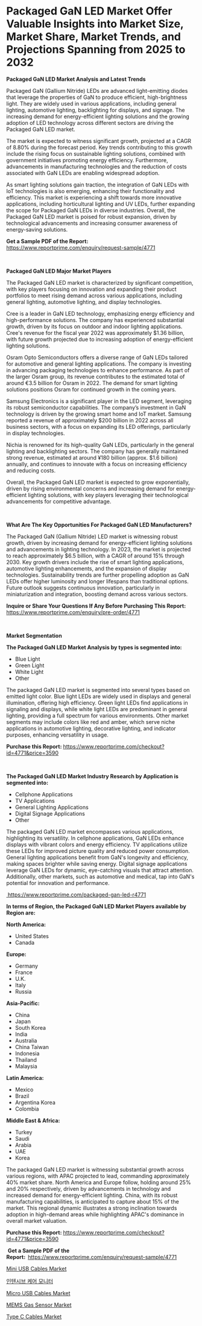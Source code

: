 <p><h1>Packaged GaN LED Market Offer Valuable Insights into Market Size, Market Share, Market Trends, and Projections Spanning from 2025 to 2032</h1></p><p><strong>Packaged GaN LED Market Analysis and Latest Trends</strong></p>
<p><p>Packaged GaN (Gallium Nitride) LEDs are advanced light-emitting diodes that leverage the properties of GaN to produce efficient, high-brightness light. They are widely used in various applications, including general lighting, automotive lighting, backlighting for displays, and signage. The increasing demand for energy-efficient lighting solutions and the growing adoption of LED technology across different sectors are driving the Packaged GaN LED market.</p><p>The market is expected to witness significant growth, projected at a CAGR of 8.80% during the forecast period. Key trends contributing to this growth include the rising focus on sustainable lighting solutions, combined with government initiatives promoting energy efficiency. Furthermore, advancements in manufacturing technologies and the reduction of costs associated with GaN LEDs are enabling widespread adoption. </p><p>As smart lighting solutions gain traction, the integration of GaN LEDs with IoT technologies is also emerging, enhancing their functionality and efficiency. This market is experiencing a shift towards more innovative applications, including horticultural lighting and UV LEDs, further expanding the scope for Packaged GaN LEDs in diverse industries. Overall, the Packaged GaN LED market is poised for robust expansion, driven by technological advancements and increasing consumer awareness of energy-saving solutions.</p></p>
<p><strong>Get a Sample PDF of the Report:&nbsp;</strong> <a href="https://www.reportprime.com/enquiry/request-sample/4771?utm_campaign=40&utm_medium=2&utm_source=Github&utm_content=ia&utm_term=19032025&utm_id=packaged-gan-led">https://www.reportprime.com/enquiry/request-sample/4771</a></p>
<p>&nbsp;</p>
<p><strong>Packaged GaN LED Major Market Players</strong></p>
<p><p>The Packaged GaN LED market is characterized by significant competition, with key players focusing on innovation and expanding their product portfolios to meet rising demand across various applications, including general lighting, automotive lighting, and display technologies.</p><p>Cree is a leader in GaN LED technology, emphasizing energy efficiency and high-performance solutions. The company has experienced substantial growth, driven by its focus on outdoor and indoor lighting applications. Cree's revenue for the fiscal year 2022 was approximately $1.36 billion, with future growth projected due to increasing adoption of energy-efficient lighting solutions.</p><p>Osram Opto Semiconductors offers a diverse range of GaN LEDs tailored for automotive and general lighting applications. The company is investing in advancing packaging technologies to enhance performance. As part of the larger Osram group, its revenue contributes to the estimated total of around €3.5 billion for Osram in 2022. The demand for smart lighting solutions positions Osram for continued growth in the coming years.</p><p>Samsung Electronics is a significant player in the LED segment, leveraging its robust semiconductor capabilities. The company’s investment in GaN technology is driven by the growing smart home and IoT market. Samsung reported a revenue of approximately $200 billion in 2022 across all business sectors, with a focus on expanding its LED offerings, particularly in display technologies.</p><p>Nichia is renowned for its high-quality GaN LEDs, particularly in the general lighting and backlighting sectors. The company has generally maintained strong revenue, estimated at around ¥180 billion (approx. $1.6 billion) annually, and continues to innovate with a focus on increasing efficiency and reducing costs.</p><p>Overall, the Packaged GaN LED market is expected to grow exponentially, driven by rising environmental concerns and increasing demand for energy-efficient lighting solutions, with key players leveraging their technological advancements for competitive advantage.</p></p>
<p>&nbsp;</p>
<p><strong>What Are The Key Opportunities For Packaged GaN LED Manufacturers?</strong></p>
<p><p>The Packaged GaN (Gallium Nitride) LED market is witnessing robust growth, driven by increasing demand for energy-efficient lighting solutions and advancements in lighting technology. In 2023, the market is projected to reach approximately $6.5 billion, with a CAGR of around 15% through 2030. Key growth drivers include the rise of smart lighting applications, automotive lighting enhancements, and the expansion of display technologies. Sustainability trends are further propelling adoption as GaN LEDs offer higher luminosity and longer lifespans than traditional options. Future outlook suggests continuous innovation, particularly in miniaturization and integration, boosting demand across various sectors.</p></p>
<p><strong>Inquire or Share Your Questions If Any Before Purchasing This Report:</strong> <a href="https://www.reportprime.com/enquiry/pre-order/4771?utm_campaign=40&utm_medium=2&utm_source=Github&utm_content=ia&utm_term=19032025&utm_id=packaged-gan-led">https://www.reportprime.com/enquiry/pre-order/4771</a></p>
<p>&nbsp;</p>
<p><strong>Market Segmentation</strong></p>
<p><strong>The Packaged GaN LED Market Analysis by types is segmented into:</strong></p>
<p><ul><li>Blue Light</li><li>Green Light</li><li>White Light</li><li>Other</li></ul></p>
<p><p>The packaged GaN LED market is segmented into several types based on emitted light color. Blue light LEDs are widely used in displays and general illumination, offering high efficiency. Green light LEDs find applications in signaling and displays, while white light LEDs are predominant in general lighting, providing a full spectrum for various environments. Other market segments may include colors like red and amber, which serve niche applications in automotive lighting, decorative lighting, and indicator purposes, enhancing versatility in usage.</p></p>
<p><strong>Purchase this Report:&nbsp;</strong><a href="https://www.reportprime.com/checkout?id=4771&price=3590&utm_campaign=40&utm_medium=2&utm_source=Github&utm_content=ia&utm_term=19032025&utm_id=packaged-gan-led">https://www.reportprime.com/checkout?id=4771&price=3590</a></p>
<p>&nbsp;</p>
<p><strong>The Packaged GaN LED Market Industry Research by Application is segmented into:</strong></p>
<p><ul><li>Cellphone Applications</li><li>TV Applications</li><li>General Lighting Applications</li><li>Digital Signage Applications</li><li>Other</li></ul></p>
<p><p>The packaged GaN LED market encompasses various applications, highlighting its versatility. In cellphone applications, GaN LEDs enhance displays with vibrant colors and energy efficiency. TV applications utilize these LEDs for improved picture quality and reduced power consumption. General lighting applications benefit from GaN's longevity and efficiency, making spaces brighter while saving energy. Digital signage applications leverage GaN LEDs for dynamic, eye-catching visuals that attract attention. Additionally, other markets, such as automotive and medical, tap into GaN's potential for innovation and performance.</p></p>
<p><a href="https://www.reportprime.com/packaged-gan-led-r4771?utm_campaign=40&utm_medium=2&utm_source=Github&utm_content=ia&utm_term=19032025&utm_id=packaged-gan-led">&nbsp;https://www.reportprime.com/packaged-gan-led-r4771</a></p>
<p><strong>In terms of Region, the Packaged GaN LED Market Players available by Region are:</strong></p>
<p>
    <p> <strong> North America: </strong>
        <ul>
            <li>United States</li>
            <li>Canada</li>
        </ul>
        </p> 
    <p> <strong> Europe: </strong>
        <ul>
            <li>Germany</li>
            <li>France</li>
            <li>U.K.</li>
            <li>Italy</li>
            <li>Russia</li>
        </ul>
        </p> 
    <p> <strong> Asia-Pacific: </strong>
        <ul>
            <li>China</li>
            <li>Japan</li>
            <li>South Korea</li>
            <li>India</li>
            <li>Australia</li>
            <li>China Taiwan</li>
            <li>Indonesia</li>
            <li>Thailand</li>
            <li>Malaysia</li>
        </ul>
        </p> 
    <p> <strong> Latin America: </strong>
        <ul>
            <li>Mexico</li>
            <li>Brazil</li>
            <li>Argentina Korea</li>
            <li>Colombia</li>
        </ul>
        </p> 
    <p> <strong> Middle East & Africa: </strong>
        <ul>
            <li>Turkey</li>
            <li>Saudi</li>
            <li>Arabia</li>
            <li>UAE</li>
            <li>Korea</li>
        </ul>
    </p>
    </p>
<p><p>The packaged GaN LED market is witnessing substantial growth across various regions, with APAC projected to lead, commanding approximately 40% market share. North America and Europe follow, holding around 25% and 20% respectively, driven by advancements in technology and increased demand for energy-efficient lighting. China, with its robust manufacturing capabilities, is anticipated to capture about 15% of the market. This regional dynamic illustrates a strong inclination towards adoption in high-demand areas while highlighting APAC's dominance in overall market valuation.</p></p>
<p><strong>Purchase this Report: </strong><a href="https://www.reportprime.com/checkout?id=4771&price=3590&utm_campaign=40&utm_medium=2&utm_source=Github&utm_content=ia&utm_term=19032025&utm_id=packaged-gan-led">https://www.reportprime.com/checkout?id=4771&price=3590</a></p>
<p>&nbsp;<strong>Get a Sample PDF of the Report:&nbsp;&nbsp;</strong><a href="https://www.reportprime.com/enquiry/request-sample/4771?utm_campaign=40&utm_medium=2&utm_source=Github&utm_content=ia&utm_term=19032025&utm_id=packaged-gan-led">https://www.reportprime.com/enquiry/request-sample/4771</a></p>
<p><strong></strong></p>
<p><p><a href="https://github.com/muoioconzej8/Market-Research-Report-List-1/blob/main/mini-usb-cables-market.md?utm_campaign=40&utm_medium=2&utm_source=Github&utm_content=ia&utm_term=19032025&utm_id=packaged-gan-led">Mini USB Cables Market</a></p><p><a href="https://github.com/sougarounis/Market-Research-Report-List-7/blob/main/972422047645.md?utm_campaign=40&utm_medium=2&utm_source=Github&utm_content=ia&utm_term=19032025&utm_id=packaged-gan-led">인텐시브 케어 모니터</a></p><p><a href="https://github.com/obajimlaweh59/Market-Research-Report-List-1/blob/main/micro-usb-cables-market.md?utm_campaign=40&utm_medium=2&utm_source=Github&utm_content=ia&utm_term=19032025&utm_id=packaged-gan-led">Micro USB Cables Market</a></p><p><a href="https://github.com/gripeluigstt/Market-Research-Report-List-1/blob/main/mems-gas-sensor-market.md?utm_campaign=40&utm_medium=2&utm_source=Github&utm_content=ia&utm_term=19032025&utm_id=packaged-gan-led">MEMS Gas Sensor Market</a></p><p><a href="https://github.com/rvadencho/Market-Research-Report-List-1/blob/main/type-c-cables-market.md?utm_campaign=40&utm_medium=2&utm_source=Github&utm_content=ia&utm_term=19032025&utm_id=packaged-gan-led">Type C Cables Market</a></p></p>